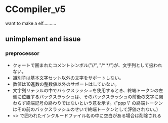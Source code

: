 # CCompiler_v5
want to make a elf..........

## unimplement and issue

### preprocessor
- クォートで囲まれたコメントシンボル("//", "/* */")が、文字列として扱われない。
- 識別子は基本文字セット以外の文字をサポートしない。
- 数値は10進数の整数値以外のサポートはしていない。
- 文字列リテラルの中でバックスラッシュを使用するとき、終端トークンの左側に位置するバックスラッシュは、そのバックスラッシュの前後の文字に関わらず終端記号の終わりではないという意を示す。("ppp \\" の終端トークンはその前のバックスラッシュのせいで終端トークンとして評価されない。)
- <> で囲われたインクルードファイル名の中に空白がある場合は削除される